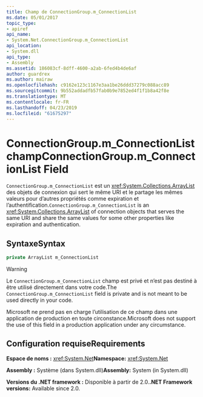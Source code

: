 ```yaml
---
title: Champ de ConnectionGroup.m_ConnectionList
ms.date: 05/01/2017
topic_type:
- apiref
api_name:
- System.Net.ConnectionGroup.m_ConnectionList
api_location:
- System.dll
api_type:
- Assembly
ms.assetid: 186083cf-8dff-4600-a2ab-6fed4b4de6af
author: guardrex
ms.author: mairaw
ms.openlocfilehash: c9162e123c1167e3aa1be26ddd37279c088acc89
ms.sourcegitcommit: 9b552addadfb57fab0b9e7852ed4f1f1b8a42f8e
ms.translationtype: MT
ms.contentlocale: fr-FR
ms.lasthandoff: 04/23/2019
ms.locfileid: "61675297"
---
```

# <a name="connectiongroupmconnectionlist-field"></a><span data-ttu-id="f51b5-102">ConnectionGroup.m\_ConnectionList champ</span><span class="sxs-lookup"><span data-stu-id="f51b5-102">ConnectionGroup.m\_ConnectionList Field</span></span>

<span data-ttu-id="f51b5-103">`ConnectionGroup.m_ConnectionList` est un <xref:System.Collections.ArrayList> des objets de connexion qui sert le même URI et le partage les mêmes valeurs pour d’autres propriétés comme expiration et l’authentification.</span><span class="sxs-lookup"><span data-stu-id="f51b5-103">`ConnectionGroup.m_ConnectionList` is an <xref:System.Collections.ArrayList> of connection objects that serves the same URI and share the same values for some other properties like expiration and authentication.</span></span>

## <a name="syntax"></a><span data-ttu-id="f51b5-104">Syntaxe</span><span class="sxs-lookup"><span data-stu-id="f51b5-104">Syntax</span></span>
  
```csharp  
private ArrayList m_ConnectionList
```

> [!WARNING]
> <span data-ttu-id="f51b5-105">Le `ConnectionGroup.m_ConnectionList` champ est privé et n’est pas destiné à être utilisé directement dans votre code.</span><span class="sxs-lookup"><span data-stu-id="f51b5-105">The `ConnectionGroup.m_ConnectionList` field is private and is not meant to be used directly in your code.</span></span>
> 
> <span data-ttu-id="f51b5-106">Microsoft ne prend pas en charge l’utilisation de ce champ dans une application de production en toute circonstance.</span><span class="sxs-lookup"><span data-stu-id="f51b5-106">Microsoft does not support the use of this field in a production application under any circumstance.</span></span>

## <a name="requirements"></a><span data-ttu-id="f51b5-107">Configuration requise</span><span class="sxs-lookup"><span data-stu-id="f51b5-107">Requirements</span></span>

<span data-ttu-id="f51b5-108">**Espace de noms :** <xref:System.Net></span><span class="sxs-lookup"><span data-stu-id="f51b5-108">**Namespace:** <xref:System.Net></span></span>

<span data-ttu-id="f51b5-109">**Assembly :** Système (dans System.dll)</span><span class="sxs-lookup"><span data-stu-id="f51b5-109">**Assembly:** System (in System.dll)</span></span>

<span data-ttu-id="f51b5-110">**Versions du .NET framework :** Disponible à partir de 2.0.</span><span class="sxs-lookup"><span data-stu-id="f51b5-110">**.NET Framework versions:** Available since 2.0.</span></span>
